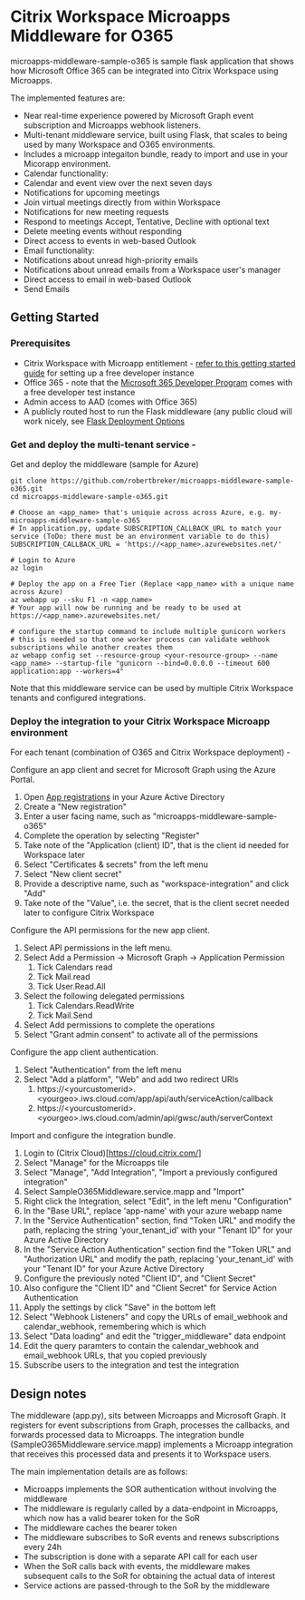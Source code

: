 
# Citrix Workspace Microapps Middleware for O365

microapps-middleware-sample-o365 is sample flask application that shows how
Microsoft Office 365 can be integrated into Citrix Workspace using Microapps.

The implemented features are:
 - Near real-time experience powered by Microsoft Graph event subscription
   and Microapps webhook listeners.
 - Multi-tenant middleware service, built using Flask, that scales to being used by
   many Workspace and O365 environments.
 - Includes a microapp integaiton bundle, ready to import and use in your Micorapp environment.
 - Calendar functionality:
  - Calendar and event view over the next seven days
  - Notifications for upcoming meetings
  - Join virtual meetings directly from within Workspace
  - Notifications for new meeting requests
  - Respond to meetings Accept, Tentative, Decline with optional text
  - Delete meeting events without responding
  - Direct access to events in web-based Outlook
 - Email functionality:
  - Notifications about unread high-priority emails
  - Notifications about unread emails from a Workspace user's manager
  - Direct access to email in web-based Outlook
  - Send Emails

## Getting Started

### Prerequisites
- Citrix Workspace with Microapp entitlement - [refer to this getting started guide](https://developer.cloud.com/citrix-workspace/build-workspace-microapp-integrations/docs/getting-started) for setting up a free developer instance
- Office 365 - note that the [Microsoft 365 Developer Program](https://developer.microsoft.com/en-us/microsoft-365/dev-program) comes with a free developer test instance
- Admin access to AAD (comes with Office 365)
- A publicly routed host to run the Flask middleware (any public cloud will work nicely, see [Flask Deployment Options](https://flask.palletsprojects.com/en/1.1.x/deploying/)

### Get and deploy the multi-tenant service - 

Get and deploy the middleware (sample for Azure)
```
git clone https://github.com/robertbreker/microapps-middleware-sample-o365.git
cd microapps-middleware-sample-o365.git

# Choose an <app_name> that's uniquie across across Azure, e.g. my-microapps-middleware-sample-o365
# In application.py, update SUBSCRIPTION_CALLBACK_URL to match your service (ToDo: there must be an environment variable to do this)
SUBSCRIPTION_CALLBACK_URL = 'https://<app_name>.azurewebsites.net/'

# Login to Azure
az login

# Deploy the app on a Free Tier (Replace <app_name> with a unique name across Azure)
az webapp up --sku F1 -n <app_name>
# Your app will now be running and be ready to be used at https://<app_name>.azurewebsites.net/

# configure the startup command to include multiple gunicorn workers
# this is needed so that one worker process can validate webhook subscriptions while another creates them
az webapp config set --resource-group <your-resource-group> --name <app_name> --startup-file "gunicorn --bind=0.0.0.0 --timeout 600 application:app --workers=4"
```
Note that this middleware service can be used by multiple Citrix Workspace tenants and configured integrations.

### Deploy the integration to your Citrix Workspace Microapp environment
For each tenant (combination of O365 and Citrix Workspace deployment) -

Configure an app client and secret for Microsoft Graph using the Azure Portal.

1. Open [App registrations](https://portal.azure.com/#blade/Microsoft_AAD_IAM/ActiveDirectoryMenuBlade/RegisteredApps]) in your Azure Active Directory
2. Create a "New registration"
3. Enter a user facing name, such as "microapps-middleware-sample-o365"
4. Complete the operation by selecting "Register"
5. Take note of the "Application (client) ID", that is the client id needed for Workspace later
6. Select "Certificates & secrets" from the left menu
7. Select "New client secret"
8. Provide a descriptive name, such as "workspace-integration" and click "Add"
9. Take note of the "Value", i.e. the secret, that is the client secret needed later to configure Citrix Workspace

Configure the API permissions for the new app client. 

1. Select API permissions in the left menu.
2. Select Add a Permission -> Microsoft Graph -> Application Permission
    1. Tick Calendars read
    2. Tick Mail.read
    3. Tick User.Read.All
3. Select the following delegated permissions
    1. Tick Calendars.ReadWrite
    2. Tick Mail.Send
4. Select Add permissions to complete the operations
5. Select "Grant admin consent" to activate all of the permissions
 
 Configure the app client authentication.
1. Select "Authentication" from the left menu
2. Select "Add a platform", "Web" and add two redirect URIs
    1. https://\<yourcustomerid\>.\<yourgeo\>.iws.cloud.com/app/api/auth/serviceAction/callback
    2. https://\<yourcustomerid\>.\<yourgeo\>.iws.cloud.com/admin/api/gwsc/auth/serverContext

Import and configure the integration bundle.

1. Login to (Citrix Cloud)[https://cloud.citrix.com/]
2. Select "Manage" for the Microapps tile
3. Select "Manage", "Add Integration", "Import a previously configured integration"
4. Select SampleO365Middleware.service.mapp and "Import"
5. Right click the Integration, select "Edit", in the left menu "Configuration"
6. In the "Base URL", replace 'app-name' with your azure webapp name
7. In the "Service Authentication" section, find "Token URL" and modify the path, replacing the string 'your\_tenant\_id' with your "Tenant ID" for your Azure Active Directory
8. In the "Service Action Authentication" section find the "Token URL" and "Authorization URL" and modify the path, replacing 'your\_tenant\_id' with your "Tenant ID" for your Azure Active Directory
9. Configure the previously noted "Client ID", and "Client Secret"
10. Also configure the "Client ID" and "Client Secret" for Service Action Authentication
11. Apply the settings by click "Save" in the bottom left
12. Select "Webhook Listeners" and copy the URLs of email\_webhook and calendar\_webhook, remembering which is which
13. Select "Data loading" and edit the "trigger\_middleware" data endpoint
14. Edit the query paramters to contain the calendar\_webhook and email\_webhook URLs, that you copied previously
15. Subscribe users to the integration and test the integration

## Design notes

The middleware \(app.py\), sits between Microapps and
Microsoft Graph. It registers for event subscriptions from Graph, processes the
callbacks, and forwards processed data to Microapps. The integration bundle
\(SampleO365Middleware.service.mapp\) implements a Microapp integration that
receives this processed data and presents it to Workspace users.

The main implementation details are as follows:

  - Microapps implements the SOR authentication without involving the middleware
  - The middleware is regularly called by a data-endpoint in Microapps, which now has a
    valid bearer token for the SoR
  - The middleware caches the bearer token
  - The middleware subscribes to SoR events and renews subscriptions every 24h
  - The subscription is done with a separate API call for each user
  - When the SoR calls back with events, the middleware makes subsequent calls
    to the SoR for obtaining the actual data of interest
  - Service actions are passed-through to the SoR by the middleware
